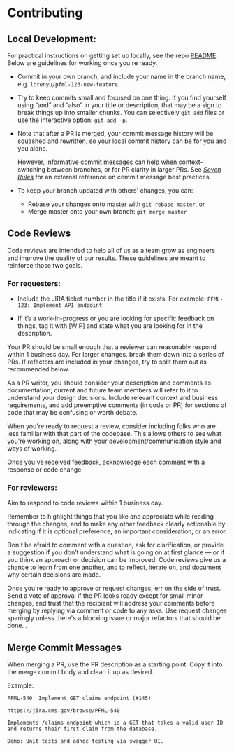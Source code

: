 # Contributing

## Local Development:

For practical instructions on getting set up locally, see the repo [README](../README.md). Below are guidelines for working once you're ready.

- Commit in your own branch, and include your name in the branch name, e.g. `lorenyu/pfml-123-new-feature`.

- Try to keep commits small and focused on one thing. If you find yourself using “and” and “also” in your title or description, that may be a sign to break things up into smaller chunks. You can selectively `git add` files or use the interactive option: `git add -p`.

- Note that after a PR is merged, your commit message history will be squashed and rewritten, so your local commit history can be for you and you alone.

  However, informative commit messages can help when context-switching between branches, or for PR clarity in larger PRs. See _[Seven Rules](https://chris.beams.io/posts/git-commit/#seven-rules)_ for an external reference on commit message best practices.

- To keep your branch updated with others' changes, you can:
  - Rebase your changes onto master with `git rebase master`, or
  - Merge master onto your own branch: `git merge master`

## Code Reviews

Code reviews are intended to help all of us as a team grow as engineers and improve the quality of our results. These guidelines are meant to reinforce those two goals.

### For requesters: 
- Include the JIRA ticket number in the title if it exists. For example: `PFML-123: Implement API endpoint`

- If it’s a work-in-progress or you are looking for specific feedback on things, tag it with [WIP] and state what you are looking for in the description.

Your PR should be small enough that a reviewer can reasonably respond within 1 business day. For larger changes, break them down into a series of PRs. If refactors are included in your changes, try to split them out as recommended below. 

As a PR writer, you should consider your description and comments as documentation; current and future team members will refer to it to understand your design decisions. Include relevant context and business requirements, and add preemptive comments (in code or PR) for sections of code that may be confusing or worth debate.

When you're ready to request a review, consider including folks who are less familiar with that part of the codebase. This allows others to see what you're working on, along with your development/communication style and ways of working.

Once you've received feedback, acknowledge each comment with a response or code change.

### For reviewers:

Aim to respond to code reviews within 1 business day.

Remember to highlight things that you like and appreciate while reading through the changes, and to make any other feedback clearly actionable by indicating if it is optional preference, an important consideration, or an error.

Don't be afraid to comment with a question, ask for clarification, or provide a suggestion if you don’t understand what is going on at first glance — or if you think an approach or decision can be improved. Code reviews give us a chance to learn from one another, and to reflect, iterate on, and document why certain decisions are made.

Once you're ready to approve or request changes, err on the side of trust. Send a vote of approval if the PR looks ready except for small minor changes, and trust that the recipient will address your comments before merging by replying via comment or code to any asks. Use request changes sparingly unless there's a blocking issue or major refactors that should be done.
.
## Merge Commit Messages

When merging a PR, use the PR description as a starting point. Copy it into the merge commit body and clean it up as desired.

Example:

    PFML-540: Implement GET claims endpoint (#145)

    https://jira.cms.gov/browse/PFML-540

    Implements /claims endpoint which is a GET that takes a valid user ID and returns their first claim from the database.

    Demo: Unit tests and adhoc testing via swagger UI.
